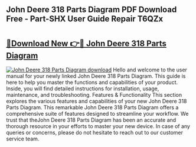 ## John Deere 318 Parts Diagram PDF Download Free - Part-SHX User Guide Repair T6QZx

# <h2><a href="http://dfn1r4x.blite.top/?on=John+Deere+318+Parts+Diagram">🔗Download New 👉🔴 John Deere 318 Parts Diagram</a></h2>

[![John Deere 318 Parts Diagram download](https://i.imgur.com/lujVjoI.png)](http://dfn1r4x.blite.top/?on=John+Deere+318+Parts+Diagram)
Hello and welcome to the user manual for your newly linked John Deere 318 Parts Diagram. This guide is here to help you master the functions and capabilities of your product. Inside, you will find detailed instructions for installation, usage, maintenance, and troubleshooting. Features & Functionality This section explores the various features and capabilities of your new John Deere 318 Parts Diagram. This remarkable John Deere 318 Parts Diagram offers a comprehensive suite of features designed to streamline your workflow. We trust that theJohn Deere 318 Parts Diagram has been an accurate and thorough resource in your efforts to master your new device. In case of any queries or concerns, please do not hesitate to reach out to our customer service team.
